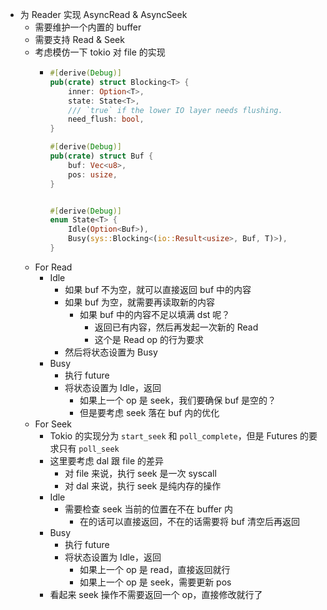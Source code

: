 - 为 Reader 实现 AsyncRead & AsyncSeek
	- 需要维护一个内置的 buffer
	- 需要支持 Read & Seek
	- 考虑模仿一下 tokio 对 file 的实现
		- ```rust
		  #[derive(Debug)]
		  pub(crate) struct Blocking<T> {
		      inner: Option<T>,
		      state: State<T>,
		      /// `true` if the lower IO layer needs flushing.
		      need_flush: bool,
		  }
		  
		  #[derive(Debug)]
		  pub(crate) struct Buf {
		      buf: Vec<u8>,
		      pos: usize,
		  }
		  
		  
		  #[derive(Debug)]
		  enum State<T> {
		      Idle(Option<Buf>),
		      Busy(sys::Blocking<(io::Result<usize>, Buf, T)>),
		  }
		  
		  ```
	- For Read
		- Idle
			- 如果 buf 不为空，就可以直接返回 buf 中的内容
			- 如果 buf 为空，就需要再读取新的内容
				- 如果 buf 中的内容不足以填满 dst 呢？
					- 返回已有内容，然后再发起一次新的 Read
					- 这个是 Read op 的行为要求
			- 然后将状态设置为 Busy
		- Busy
			- 执行 future
			- 将状态设置为 Idle，返回
				- 如果上一个 op 是 seek，我们要确保 buf 是空的？
				- 但是要考虑 seek 落在 buf 内的优化
	- For Seek
		- Tokio 的实现分为 `start_seek` 和 `poll_complete`，但是 Futures 的要求只有 `poll_seek`
		- 这里要考虑 dal 跟 file 的差异
			- 对 file 来说，执行 seek 是一次 syscall
			- 对 dal 来说，执行 seek 是纯内存的操作
		- Idle
			- 需要检查 seek 当前的位置在不在 buffer 内
				- 在的话可以直接返回，不在的话需要将 buf 清空后再返回
		- Busy
			- 执行 future
			- 将状态设置为 Idle，返回
				- 如果上一个 op 是 read，直接返回就行
				- 如果上一个 op 是 seek，需要更新 pos
		- 看起来 seek 操作不需要返回一个 op，直接修改就行了